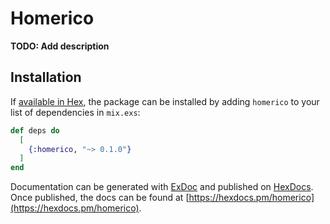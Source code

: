 # Homerico

**TODO: Add description**

## Installation

If [available in Hex](https://hex.pm/docs/publish), the package can be installed
by adding `homerico` to your list of dependencies in `mix.exs`:

```elixir
def deps do
  [
    {:homerico, "~> 0.1.0"}
  ]
end
```

Documentation can be generated with [ExDoc](https://github.com/elixir-lang/ex_doc)
and published on [HexDocs](https://hexdocs.pm). Once published, the docs can
be found at [https://hexdocs.pm/homerico](https://hexdocs.pm/homerico).

